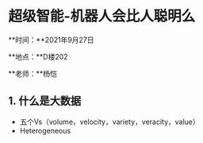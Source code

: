 # 超级智能-机器人会比人聪明么

**时间：**2021年9月27日

**地点：**D楼202

**老师：**杨恺

## 1. 什么是大数据

+ 五个Vs（volume，velocity，variety，veracity，value）
+ Heterogeneous